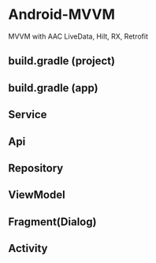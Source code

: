 # Android-MVVM
MVVM with AAC LiveData, Hilt, RX, Retrofit

## build.gradle (project)


## build.gradle (app)

## Service

## Api

## Repository

## ViewModel

## Fragment(Dialog)

## Activity
